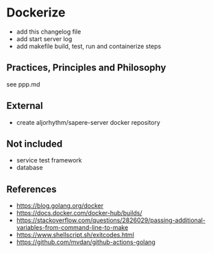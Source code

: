 # Dockerize

- add this changelog file
- add start server log
- add makefile build, test, run and containerize steps

## Practices, Principles and Philosophy

see ppp.md

## External

- create aljorhythm/sapere-server docker repository

## Not included

- service test framework
- database

## References

- https://blog.golang.org/docker
- https://docs.docker.com/docker-hub/builds/
- https://stackoverflow.com/questions/2826029/passing-additional-variables-from-command-line-to-make
- https://www.shellscript.sh/exitcodes.html
- https://github.com/mvdan/github-actions-golang